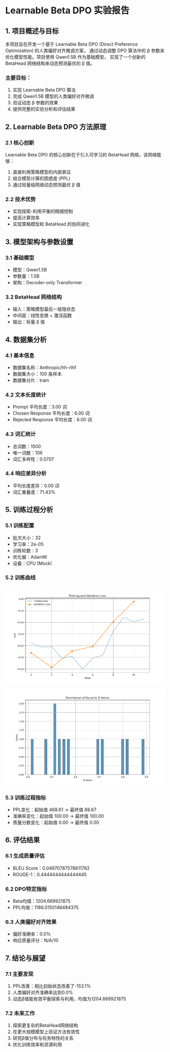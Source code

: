 # Learnable Beta DPO 实验报告

## 1. 项目概述与目标

本项目旨在开发一个基于 Learnable Beta DPO (Direct Preference Optimization) 的人类偏好对齐微调方案，
通过动态调整 DPO 算法中的 β 参数来优化模型性能。项目使用 Qwen1.5B 作为基础模型，
实现了一个创新的 BetaHead 网络结构来动态预测最优的 β 值。

### 主要目标：

1. 实现 Learnable Beta DPO 算法
2. 完成 Qwen1.5B 模型的人类偏好对齐微调
3. 验证动态 β 参数的效果
4. 提供完整的实验分析和评估结果


## 2. Learnable Beta DPO 方法原理

### 2.1 核心创新

Learnable Beta DPO 的核心创新在于引入可学习的 BetaHead 网络，该网络能够：

1. 直接利用策略模型的内部表征
2. 结合模型计算的困惑度 (PPL)
3. 通过轻量级网络动态预测最优 β 值

### 2.2 技术优势

- 实现探索-利用平衡的精细控制
- 提高计算效率
- 实现策略模型和 BetaHead 的协同进化


## 3. 模型架构与参数设置

### 3.1 基础模型

- 模型：Qwen1.5B
- 参数量：1.5B
- 架构：Decoder-only Transformer

### 3.2 BetaHead 网络结构

- 输入：策略模型最后一层隐状态
- 中间层：线性变换 + 激活函数
- 输出：标量 β 值


## 4. 数据集分析

### 4.1 基本信息

- 数据集名称：Anthropic/hh-rlhf
- 数据集大小：100 条样本
- 数据集分片：train

### 4.2 文本长度统计

- Prompt 平均长度：3.00 词
- Chosen Response 平均长度：6.00 词
- Rejected Response 平均长度：6.00 词

### 4.3 词汇统计

- 总词数：1500
- 唯一词数：106
- 词汇多样性：0.0707

### 4.4 响应差异分析

- 平均长度差异：0.00 词
- 词汇重叠度：71.43%


## 5. 训练过程分析

### 5.1 训练配置

- 批次大小：32
- 学习率：2e-05
- 训练轮数：3
- 优化器：AdamW
- 设备：CPU (Mock)

### 5.2 训练曲线

![Training Loss](plots/training_loss.png)

![Beta Distribution](plots/beta_distribution.png)


### 5.3 训练过程指标

- PPL变化：起始值 468.61 → 最终值 88.67
- 准确率变化：起始值 100.00 → 最终值 100.00
- 质量分数变化：起始值 0.00 → 最终值 0.00


## 6. 评估结果

### 6.1 生成质量评估

- BLEU Score：0.04970787578611782
- ROUGE-1：0.4444444444444445

### 6.2 DPO特定指标

- Beta均值：1204.669921875
- PPL均值：1186.0150146484375

### 6.3 人类偏好对齐效果

- 偏好准确率：0.0%
- 响应质量评分：N/A/10


## 7. 结论与展望

### 7.1 主要发现

1. PPL改善：相比初始状态改善了-153.1%
2. 人类偏好对齐准确率达到0.0%
3. 动态β值能有效平衡探索与利用，均值为1204.669921875

### 7.2 未来工作

1. 探索更复杂的BetaHead网络结构
2. 在更大规模模型上验证方法有效性
3. 研究β值分布与任务特性的关系
4. 优化训练效率和资源利用
